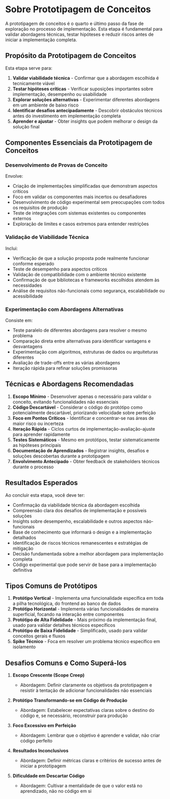 # Sobre Prototipagem de Conceitos

A prototipagem de conceitos é o quarto e último passo da fase de exploração no processo de implementação. Esta etapa é fundamental para validar abordagens técnicas, testar hipóteses e reduzir riscos antes de iniciar a implementação completa.

## Propósito da Prototipagem de Conceitos

Esta etapa serve para:

1. **Validar viabilidade técnica** - Confirmar que a abordagem escolhida é tecnicamente viável
2. **Testar hipóteses críticas** - Verificar suposições importantes sobre implementação, desempenho ou usabilidade
3. **Explorar soluções alternativas** - Experimentar diferentes abordagens em um ambiente de baixo risco
4. **Identificar desafios antecipadamente** - Descobrir obstáculos técnicos antes do investimento em implementação completa
5. **Aprender e ajustar** - Obter insights que podem melhorar o design da solução final

## Componentes Essenciais da Prototipagem de Conceitos

### Desenvolvimento de Provas de Conceito

Envolve:

- Criação de implementações simplificadas que demonstram aspectos críticos
- Foco em validar os componentes mais incertos ou desafiadores
- Desenvolvimento de código experimental sem preocupações com todos os requisitos de produção
- Teste de integrações com sistemas existentes ou componentes externos
- Exploração de limites e casos extremos para entender restrições

### Validação de Viabilidade Técnica

Inclui:

- Verificação de que a solução proposta pode realmente funcionar conforme esperado
- Teste de desempenho para aspectos críticos
- Validação de compatibilidade com o ambiente técnico existente
- Confirmação de que bibliotecas e frameworks escolhidos atendem às necessidades
- Análise de requisitos não-funcionais como segurança, escalabilidade ou acessibilidade

### Experimentação com Abordagens Alternativas

Consiste em:

- Teste paralelo de diferentes abordagens para resolver o mesmo problema
- Comparação direta entre alternativas para identificar vantagens e desvantagens
- Experimentação com algoritmos, estruturas de dados ou arquiteturas diferentes
- Avaliação de trade-offs entre as várias abordagens
- Iteração rápida para refinar soluções promissoras

## Técnicas e Abordagens Recomendadas

1. **Escopo Mínimo** - Desenvolver apenas o necessário para validar o conceito, evitando funcionalidades não essenciais
2. **Código Descartável** - Considerar o código do protótipo como potencialmente descartável, priorizando velocidade sobre perfeição
3. **Foco em Pontos Críticos** - Identificar e concentrar-se nas áreas de maior risco ou incerteza
4. **Iteração Rápida** - Ciclos curtos de implementação-avaliação-ajuste para aprender rapidamente
5. **Testes Sistemáticos** - Mesmo em protótipos, testar sistematicamente as hipóteses principais
6. **Documentação de Aprendizados** - Registrar insights, desafios e soluções descobertas durante a prototipagem
7. **Envolvimento Antecipado** - Obter feedback de stakeholders técnicos durante o processo

## Resultados Esperados

Ao concluir esta etapa, você deve ter:

- Confirmação da viabilidade técnica da abordagem escolhida
- Compreensão clara dos desafios de implementação e possíveis soluções
- Insights sobre desempenho, escalabilidade e outros aspectos não-funcionais
- Base de conhecimento que informará o design e a implementação detalhados
- Identificação de riscos técnicos remanescentes e estratégias de mitigação
- Decisão fundamentada sobre a melhor abordagem para implementação completa
- Código experimental que pode servir de base para a implementação definitiva

## Tipos Comuns de Protótipos

1. **Protótipo Vertical** - Implementa uma funcionalidade específica em toda a pilha tecnológica, do frontend ao banco de dados
2. **Protótipo Horizontal** - Implementa várias funcionalidades de maneira superficial, focando na interação entre componentes
3. **Protótipo de Alta Fidelidade** - Mais próximo da implementação final, usado para validar detalhes técnicos específicos
4. **Protótipo de Baixa Fidelidade** - Simplificado, usado para validar conceitos gerais e fluxos
5. **Spike Técnico** - Foca em resolver um problema técnico específico em isolamento

## Desafios Comuns e Como Superá-los

1. **Escopo Crescente (Scope Creep)**

   - Abordagem: Definir claramente os objetivos da prototipagem e resistir à tentação de adicionar funcionalidades não essenciais

2. **Protótipo Transformando-se em Código de Produção**

   - Abordagem: Estabelecer expectativas claras sobre o destino do código e, se necessário, reconstruir para produção

3. **Foco Excessivo em Perfeição**

   - Abordagem: Lembrar que o objetivo é aprender e validar, não criar código perfeito

4. **Resultados Inconclusivos**

   - Abordagem: Definir métricas claras e critérios de sucesso antes de iniciar a prototipagem

5. **Dificuldade em Descartar Código**
   - Abordagem: Cultivar a mentalidade de que o valor está no aprendizado, não no código em si
